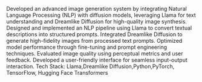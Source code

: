 Developed an advanced image generation system by integrating Natural Language Processing (NLP) with diffusion models, leveraging Llama for text understanding and Dreamlike Diffusion for high-quality image synthesis.
Designed and implemented an NLP pipeline using Llama to convert textual descriptions into structured prompts.
Integrated Dreamlike Diffusion to generate high-fidelity images from processed text prompts.
Optimized model performance through fine-tuning and prompt engineering techniques.
Evaluated image quality using perceptual metrics and user feedback.
Developed a user-friendly interface for seamless input-output interaction.
Tech Stack: Llama,Dreamlike Diffusion,Python,PyTorch, TensorFlow, Hugging Face Transformers
